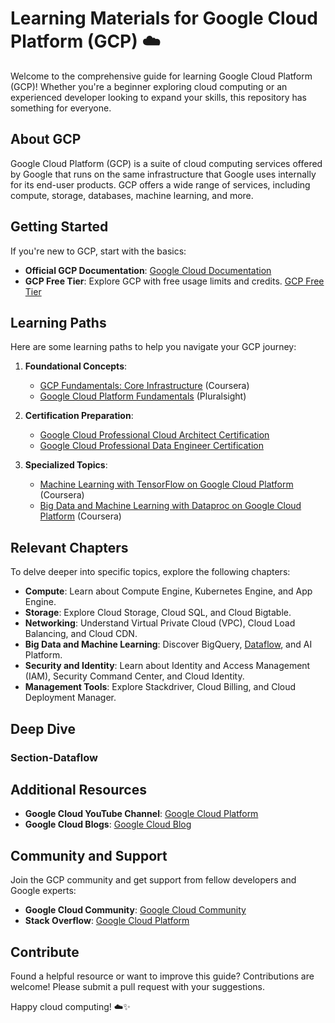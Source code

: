   # Learning Materials for Google Cloud Platform (GCP) ☁️

  Welcome to the comprehensive guide for learning Google Cloud Platform (GCP)! Whether you're a beginner exploring cloud computing or an experienced developer looking to expand your skills, this repository has something for everyone.

  ## About GCP

  Google Cloud Platform (GCP) is a suite of cloud computing services offered by Google that runs on the same infrastructure that Google uses internally for its end-user products. GCP offers a wide range of services, including compute, storage, databases, machine learning, and more.

  ## Getting Started

  If you're new to GCP, start with the basics:

  - **Official GCP Documentation**: [Google Cloud Documentation](https://cloud.google.com/docs)
  - **GCP Free Tier**: Explore GCP with free usage limits and credits. [GCP Free Tier](https://cloud.google.com/free)

  ## Learning Paths

  Here are some learning paths to help you navigate your GCP journey:

  1. **Foundational Concepts**:
     - [GCP Fundamentals: Core Infrastructure](https://www.coursera.org/learn/gcp-fundamentals) (Coursera)
     - [Google Cloud Platform Fundamentals](https://www.pluralsight.com/courses/google-cloud-platform-fundamentals) (Pluralsight)

  2. **Certification Preparation**:
     - [Google Cloud Professional Cloud Architect Certification](https://cloud.google.com/certification/cloud-architect)
     - [Google Cloud Professional Data Engineer Certification](https://cloud.google.com/certification/data-engineer)

  3. **Specialized Topics**:
     - [Machine Learning with TensorFlow on Google Cloud Platform](https://www.coursera.org/specializations/machine-learning-tensorflow-gcp) (Coursera)
     - [Big Data and Machine Learning with Dataproc on Google Cloud Platform](https://www.coursera.org/specializations/gcp-big-data-ml) (Coursera)

  ## Relevant Chapters

  To delve deeper into specific topics, explore the following chapters:

  - **Compute**: Learn about Compute Engine, Kubernetes Engine, and App Engine.
  - **Storage**: Explore Cloud Storage, Cloud SQL, and Cloud Bigtable.
  - **Networking**: Understand Virtual Private Cloud (VPC), Cloud Load Balancing, and Cloud CDN.
  - **Big Data and Machine Learning**: Discover BigQuery, [Dataflow](#Section-Dataflow), and AI Platform.
  - **Security and Identity**: Learn about Identity and Access Management (IAM), Security Command Center, and Cloud Identity.
  - **Management Tools**: Explore Stackdriver, Cloud Billing, and Cloud Deployment Manager.

  ## Deep Dive
  ### Section-Dataflow
  
  ## Additional Resources

  - **Google Cloud YouTube Channel**: [Google Cloud Platform](https://www.youtube.com/user/googlecloudplatform)
  - **Google Cloud Blogs**: [Google Cloud Blog](https://cloud.google.com/blog)

  ## Community and Support

  Join the GCP community and get support from fellow developers and Google experts:

  - **Google Cloud Community**: [Google Cloud Community](https://cloud.google.com/community)
  - **Stack Overflow**: [Google Cloud Platform](https://stackoverflow.com/questions/tagged/google-cloud-platform)

  ## Contribute

  Found a helpful resource or want to improve this guide? Contributions are welcome! Please submit a pull request with your suggestions.



  Happy cloud computing! ☁️✨
